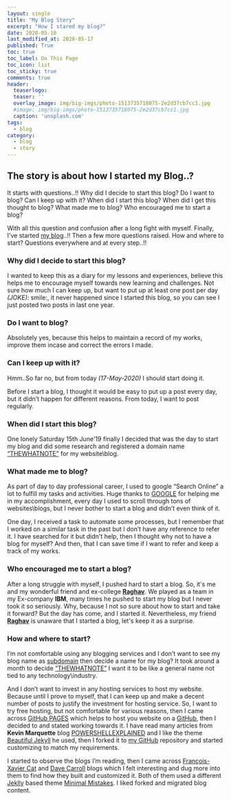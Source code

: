 ```yaml
---
layout: single
title: "My Blog Story"
excerpt: "How I stared my blog?"
date: 2020-05-10
last_modified_at: 2020-05-17
published: True
toc: true
toc_label: On This Page
toc_icon: list
toc_sticky: true
comments: true
header:
  teaserlogo:
  teaser: ''
  overlay_image: img/big-imgs/photo-1513735718075-2e2d37cb7cc1.jpg
  #image: img/big-imgs/photo-1513735718075-2e2d37cb7cc1.jpg
  caption: 'unsplash.com'
tags:
  - blog  
category:
  - blog
  - story
---
```




## The story is about how I started my Blog..?

It starts with questions..!! Why did I decide to start this blog? Do I want to blog? Can I keep up with it? When did I start this blog? When did I get this thought to blog? What made me to blog? Who encouraged me to start a blog?

With all this question and confusion after a long fight with myself. Finally, I've started [my blog](https://thewhatnote.com/)..!! Then a few more questions raised. How and where to start? Questions everywhere and at every step..!!

### Why did I decide to start this blog?

I wanted to keep this as a diary for my lessons and experiences, believe this helps me to encourage myself towards new learning and challenges. Not sure how much I can keep up, but want to put up at least one post per day _(JOKE)_: smile:, it never happened since I started this blog, so you can see I just posted two posts in last one year.

### Do I want to blog?

Absolutely yes, because this helps to maintain a record of my works, improve them incase and correct the errors I made.

### Can I keep up with it?

Hmm..So far no, but from today _(17-May-2020)_ I should start doing it.

Before I start a blog, I thought it would be easy to put up a post every day, but it didn’t happen for different reasons. From today, I want to post regularly.

### When did I start this blog?

One lonely Saturday 15th June'19 finally I decided that was the day to start my blog and did some research and registered a domain name [“THEWHATNOTE”](https://thewhatnote.com/) for my website\blog.

### What made me to blog?

As part of day to day professional career, I used to google “Search Online” a lot to fulfill my tasks and activities. Huge thanks to [GOOGLE](https://www.google.com/) for helping me in my accomplishment, every day I used to scroll through tons of websites\blogs, but I never bother to start a blog and didn’t even think of it.

One day, I received a task to automate some processes, but I remember that I worked on a similar task in the past but I don’t have any reference to refer it. I have searched for it but didn't help, then I thought why not to have a blog for myself? And then, that I can save time if I want to refer and keep a track of my works.



### Who encouraged me to start a blog?

After a long struggle with myself, I pushed hard to start a blog. So, it's me and my wonderful friend and ex-college [__Raghav__](https://www.linkedin.com/in/raghavanmss/). We played as a team in my Ex-company **IBM**, many times he pushed to start my blog but I never took it so seriously. Why, because I not so sure about how to start and take it forward? But the day has come, and I started it. Nevertheless, my friend [__Raghav__](https://www.linkedin.com/in/raghavanmss/) is unaware that I started a blog, let's keep it as a surprise.

### How and where to start?

I’m not comfortable using any blogging services and I don’t want to see my blog name as [subdomain](https://en.wikipedia.org/wiki/Subdomain) then decide a name for my blog? It took around a month to decide [“THEWHATNOTE”](https://thewhatnote.com/) I want it to be like a general name not tied to any technology\industry.

And I don’t want to invest in any hosting services to host my website. Because until I prove to myself, that I can keep up and make a decent number of posts to justify the investment for hosting service. So, I want to try free hosting, but not comfortable for various reasons, then I came across [GitHub PAGES](https://pages.github.com/) which helps to host you website on a [GitHub](https://github.com/), then I decided to and stated working towards it. I have read many articles from **Kevin Marquette** blog [POWERSHELLEXPLAINED](https://powershellexplained.com/) and I like the theme [Beautiful Jekyll](https://beautifuljekyll.com/) he used, then I forked it to [my GitHub](https://github.com/thewhatnote) repository and started customizing to match my requirements.

I started to observe  the blogs I’m reading, then I came across [François-Xavier Cat](https://lazywinadmin.com/) and [Dave Carroll](https://powershell.anovelidea.org/) blogs which I felt interesting and dug more into them to find how they built and customized it. Both of them used a different [Jeklly](https://jekyllrb.com/) based theme [Minimal Mistakes](https://mademistakes.com/work/minimal-mistakes-jekyll-theme/). I liked forked and migrated blog content.

<!---
####  **Online Editors**

[Dillinger](https://dillinger.io/)

[Stackedit](https://stackedit.io/)

#### **Tutorials**

https://www.markdowntutorial.com/

https://www.youtube.com/watch?v=pTCROLZLhDM

https://github.com/jamesqquick/markdown-worksheet



HelpFull links
https://itsfoss.com/best-markdown-editors-linux/
https://www.slant.co/topics/2134/~best-markdown-editors-for-linux

your comment goes here
and here
-->
